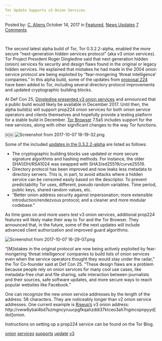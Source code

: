 ```yaml
---
Tor Update Supports v3 Onion Services
---
```

<article class="post-listing post-23051 post type-post status-publish format-standard has-post-thumbnail hentry 
 tag-onion tag-services tag-supports  tag-update tag-v3">
<div class="post-inner">
<span>Posted by: <a href="https://www.deepdotweb.com/author/caliens/" title="">C. Aliens </a></span>
<span>October 14, 2017</span>
<span>in <a href="https://www.deepdotweb.com/category/deepdot-news/" rel="category tag">Featured</a>, <a href="https://www.deepdotweb.com/category/news-updates/" rel="category tag">News Updates</a></span>
<span><a href="https://www.deepdotweb.com/2017/10/14/tor-update-supports-v3-onion-services/#comments">7 Comments</a></span>


<p>&nbsp;</p>
<p>The second latest alpha build of Tor, Tor 0.3.2.2-alpha, enabled the more secure “next-generation hidden services protocol” (aka v3 onion services). Tor Project President Roger Dingledine said that next generation hidden (onion) services fix security and design flaws found in the original or legacy hidden services. He explained that mistakes he had made in the 2004 onion service protocol are being exploited by “fear-mongering ‘threat intelligence’ companies.” In this alpha build, some of the updates from <a href="https://gitweb.torproject.org/torspec.git/tree/proposals/224-rend-spec-ng.txt">proposal 224</a> have been added to Tor, including several directory protocol improvements and updated cryptographic building blocks.</p>
<p>At Def Con 25, <a href="https://defcon.org/html/defcon-25/dc-25-speakers.html#Dingledine">Dingledine presented v3 onion services</a> and announced that a public build would likely be available in December 2017. Until then, the alpha build(s) will support prop224 onion services for both onion service operators and clients themselves and hopefully provide a testing platform for a stable build in December. <a href="https://www.deepdotweb.com/tag/tor/">Tor Browser</a> 7.5a5 includes support for the new services, along with other significant changes to the way Tor functions.</p>
<p>￼￼ <img class="wp-image-23057 aligncenter" src="/imgs/2017/10/screenshot-from-2017-10-07-16-19-32-png.png" alt="Screenshot from 2017-10-07 16-19-32.png" srcset="/imgs/2017/10/screenshot-from-2017-10-07-16-19-32-png.png 576w, /imgs/2017/10/screenshot-from-2017-10-07-16-19-32-png-300x250.png 300w" sizes="(max-width: 576px) 100vw, 576px" /></p>
<p>Some of the included <a href="https://blog.torproject.org/tor-0322-alpha-released">updates in the 0.3.2.2-alpha</a> are listed as follows:</p>
<ul>
<li>The cryptographic building blocks use updated or more secure signature algorithms and hashing methods. For instance, the older SHA1/DH/RSA1024 was swapped with SHA3/ed25519/curve25519.</li>
<li>Directory protocol has been improved and now leaks less metadata to directory servers. This is, in part, to avoid attacks where a hidden service can be censored easily based on the descriptor. To prevent predictability Tor uses, different, pseudo random variables. Time period, public keys, shared random values, etc.</li>
<li>“Better onion address security against impersonation; more extensible introduction/rendezvous protocol; and a cleaner and more modular codebase.”</li>
</ul>
<p>As time goes on and more users test v3 onion services, additional prop224 features will likely make their way to Tor and the Tor Browser. They announced that, in the future, some of the next updates will include advanced client authorization and improved guard algorithms.</p>
<p><img class="wp-image-23058 aligncenter" src="/imgs/2017/10/screenshot-from-2017-10-07-16-29-07-png.png" alt="Screenshot from 2017-10-07 16-29-07.png" srcset="/imgs/2017/10/screenshot-from-2017-10-07-16-29-07-png.png 712w, /imgs/2017/10/screenshot-from-2017-10-07-16-29-07-png-300x219.png 300w" sizes="(max-width: 712px) 100vw, 712px" /></p>
<p>“[M]istakes in the original protocol are now being actively exploited by fear-mongering ‘threat intelligence’ companies to build lists of onion services even when the service operators thought they would stay under the radar,” the Tor Co-founder said at Def Con 25. “These design flaws are a problem because people rely on onion services for many cool use cases, like metadata-free chat and file sharing, safe interaction between journalists and their sources, safe software updates, and more secure ways to reach popular websites like Facebook.”</p>
<p>One can recognize the new onion service addresses by the length of the address: 56 characters. They are noticeably longer than v2 onion service addresses. One current example is <a href="https://www.deepdotweb.com/2015/08/03/which-secure-email-provider-is-the-one-for-you/">Riseup’s</a> v3 onion address: http://vww6ybal4bd7szmgncyruucpgfkqahzddi37ktceo3ah7ngmcopnpyyd[dot]onion.</p>
<p>Instructions on setting up a prop224 service can be found on the Tor Blog.</p>
</div>
<a href="https://www.deepdotweb.com/tag/onion/" rel="tag">onion</a> <a href="https://www.deepdotweb.com/tag/services/" rel="tag">services</a> <a href="https://www.deepdotweb.com/tag/supports/" rel="tag">supports</a>  <a href="https://www.deepdotweb.com/tag/update/" rel="tag">update</a> <a href="https://www.deepdotweb.com/tag/v3/" rel="tag">v3</a></span> <span style="display:none" class="updated">2017-10-14<a href="https://www.deepdotweb.com/author/caliens/" title="Posts by C. Aliens" rel="author">C. Aliens</a></strong></div>


